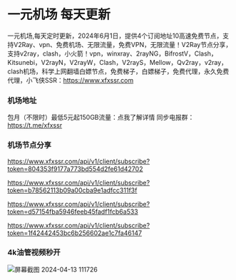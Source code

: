 # 一元机场 每天更新

一元机场,每天定时更新，2024年6月1日，提供4个订阅地址10高速免费节点，支持V2Ray、vpn、免费机场、无限流量，免费VPN，无限流量！V2Ray节点分享，支持v2ray，clash，小火箭！vpn，winxray、2rayNG，BifrostV，Clash，Kitsunebi，V2rayN，V2rayW，Clash，V2rayS，Mellow，Qv2ray，v2ray，clash机场，科学上网翻墙白嫖节点，免费梯子，白嫖梯子，免费代理，永久免费代理，小飞侠SSR：https://www.xfxssr.com
### 机场地址

包月（不限时）最低5元起150GB流量：点我了解详情
同步电报群：https://t.me/xfxssr

### 机场节点分享

https://www.xfxssr.com/api/v1/client/subscribe?token=804353f9177a773bd554d2fe61d42702

https://www.xfxssr.com/api/v1/client/subscribe?token=b78562113b09a00cba9e1adfcc311f3f

https://www.xfxssr.com/api/v1/client/subscribe?token=d57154fba5946feeb45fadf1fcb6a533

https://www.xfxssr.com/api/v1/client/subscribe?token=1f42442453bc6b256602ae1c7fa46147





### 4k油管视频秒开

![屏幕截图 2024-04-13 111726](https://github.com/xfxssr/ssnode/assets/160599155/38ebd832-e0a3-40fc-a3be-008cf5103b34)


